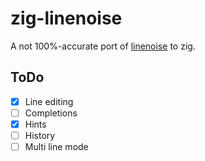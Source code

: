 # zig-linenoise

A not 100%-accurate port of [linenoise](https://github.com/antirez/linenoise) to zig.

## ToDo

- [x] Line editing
- [ ] Completions
- [x] Hints
- [ ] History
- [ ] Multi line mode
